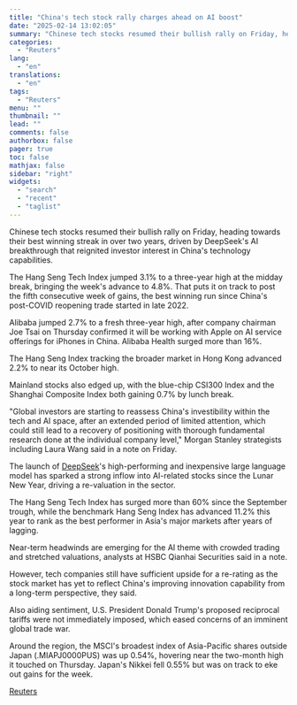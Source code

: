 ```yaml
---
title: "China's tech stock rally charges ahead on AI boost"
date: "2025-02-14 13:02:05"
summary: "Chinese tech stocks resumed their bullish rally on Friday, heading towards their best winning streak in over two years, driven by DeepSeek's AI breakthrough that reignited investor interest in China's technology capabilities.The Hang Seng Tech Index jumped 3.1% to a three-year high at the midday break, bringing the week's advance..."
categories:
  - "Reuters"
lang:
  - "en"
translations:
  - "en"
tags:
  - "Reuters"
menu: ""
thumbnail: ""
lead: ""
comments: false
authorbox: false
pager: true
toc: false
mathjax: false
sidebar: "right"
widgets:
  - "search"
  - "recent"
  - "taglist"
---
```


Chinese tech stocks resumed their bullish rally on Friday, heading towards their best winning streak in over two years, driven by DeepSeek's AI breakthrough that reignited investor interest in China's technology capabilities.

The Hang Seng Tech Index jumped 3.1% to a three-year high at the midday break, bringing the week's advance to 4.8%. That puts it on track to post the fifth consecutive week of gains, the best winning run since China's post-COVID reopening trade started in late 2022.

Alibaba jumped 2.7% to a fresh three-year high, after company chairman Joe Tsai on Thursday confirmed it will be working with Apple on AI service offerings for iPhones in China. Alibaba Health surged more than 16%.

The Hang Seng Index tracking the broader market in Hong Kong advanced 2.2% to near its October high.

Mainland stocks also edged up, with the blue-chip CSI300 Index and the Shanghai Composite Index both gaining 0.7% by lunch break.

"Global investors are starting to reassess China's investibility within the tech and AI space, after an extended period of limited attention, which could still lead to a recovery of positioning with thorough fundamental research done at the individual company level," Morgan Stanley strategists including Laura Wang said in a note on Friday.

The launch of [DeepSeek](https://www.reuters.com/technology/artificial-intelligence/four-ways-deepseek-could-change-everything-2025-02-12/)'s high-performing and inexpensive large language model has sparked a strong inflow into AI-related stocks since the Lunar New Year, driving a re-valuation in the sector.

The Hang Seng Tech Index has surged more than 60% since the September trough, while the benchmark Hang Seng Index has advanced 11.2% this year to rank as the best performer in Asia's major markets after years of lagging.

Near-term headwinds are emerging for the AI theme with crowded trading and stretched valuations, analysts at HSBC Qianhai Securities said in a note.

However, tech companies still have sufficient upside for a re-rating as the stock market has yet to reflect China's improving innovation capability from a long-term perspective, they said.

Also aiding sentiment, U.S. President Donald Trump's proposed reciprocal tariffs were not immediately imposed, which eased concerns of an imminent global trade war.

Around the region, the MSCI's broadest index of Asia-Pacific shares outside Japan (.MIAPJ0000PUS) was up 0.54%, hovering near the two-month high it touched on Thursday. Japan's Nikkei fell 0.55% but was on track to eke out gains for the week.

[Reuters](https://www.tradingview.com/news/reuters.com,2025:newsml_L4N3P50CC:0-china-s-tech-stock-rally-charges-ahead-on-ai-boost/)
